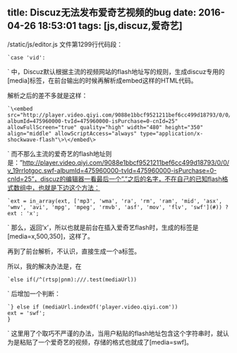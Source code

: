 title: Discuz无法发布爱奇艺视频的bug
date: 2016-04-26 18:53:01
tags:  [js,discuz,爱奇艺]
---



/static/js/editor.js 文件第1299行代码段：
```
`case 'vid':
```
`
中，Discuz默认根据主流的视频网站的flash地址写的规则，生成discuz专用的[media]标签，在前台输出的时候再解析成embed这样的HTML代码。

解析之后的差不多就是这样：

```
`\<embed src="http://player.video.qiyi.com/9088e1bbcf9521211bef6cc499d18793/0/0/v_19rrlotgoc.swf-albumId=475960000-tvId=475960000-isPurchase=0-cnId=25" allowFullScreen="true" quality="high" width="480" height="350" align="middle" allowScriptAccess="always" type="application/x-shockwave-flash"\>\</embed\>
```
`
而不那么主流的爱奇艺的flash地址则是：”http://player.video.qiyi.com/9088e1bbcf9521211bef6cc499d18793/0/0/v_19rrlotgoc.swf-albumId=475960000-tvId=475960000-isPurchase=0-cnId=25”，discuz的编辑器一看最后一个”.”之后的名字，不在自己的已知flash格式数组中，也就是下边这个方法：
```
`ext = in_array(ext, ['mp3', 'wma', 'ra', 'rm', 'ram', 'mid', 'asx', 'wmv', 'avi', 'mpg', 'mpeg', 'rmvb', 'asf', 'mov', 'flv', 'swf'](#)) ? ext : 'x';
```
`
那么，返回’x’，所以也就是前台在插入爱奇艺flash时，生成的标签是[media=x,500,350]，这样了。

再到了前台解析，不认识，直接生成一个a标签。

所以，我的解决办法是，在
```
`else if(/^(rtsp|pnm):///.test(mediaUrl)) 
```
`
后增加一个判断：

```
`} else if (mediaUrl.indexOf('player.video.qiyi.com')) 
ext = 'swf';
}
```
`
这里用了个取巧不严谨的办法，当用户粘贴的flash地址包含这个字符串时，就认为是粘贴了一个爱奇艺的视频，存储的格式也就成了[media=swf]。